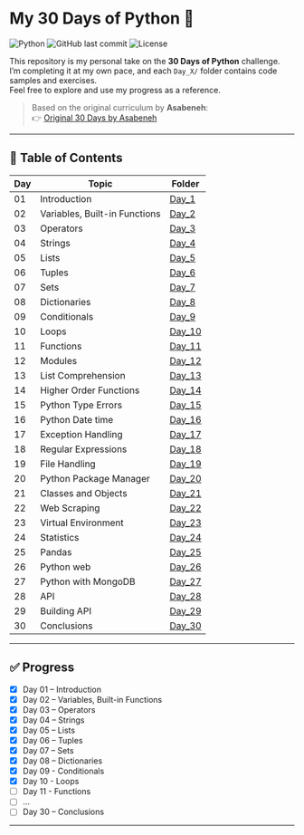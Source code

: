 # My 30 Days of Python 🐍

![Python](https://img.shields.io/badge/Python-3.x-blue?logo=python)
![GitHub last commit](https://img.shields.io/github/last-commit/TUF-SCAR/30_Days_of_Python)
![License](https://img.shields.io/github/license/TUF-SCAR/30_Days_of_Python)

This repository is my personal take on the **30 Days of Python** challenge.  
I’m completing it at my own pace, and each `Day_X/` folder contains code samples and exercises.  
Feel free to explore and use my progress as a reference.

> Based on the original curriculum by **Asabeneh**:  
> 👉 [Original 30 Days by Asabeneh](https://github.com/Asabeneh/30-Days-Of-Python)

---

## 📅 Table of Contents

| Day | Topic                         | Folder                                                                   |
| --- | ----------------------------- | ------------------------------------------------------------------------ |
| 01  | Introduction                  | [Day_1](https://github.com/TUF-SCAR/30_Days_of_Python/tree/main/Day_1)   |
| 02  | Variables, Built-in Functions | [Day_2](https://github.com/TUF-SCAR/30_Days_of_Python/tree/main/Day_2)   |
| 03  | Operators                     | [Day_3](https://github.com/TUF-SCAR/30_Days_of_Python/tree/main/Day_3)   |
| 04  | Strings                       | [Day_4](https://github.com/TUF-SCAR/30_Days_of_Python/tree/main/Day_4)   |
| 05  | Lists                         | [Day_5](https://github.com/TUF-SCAR/30_Days_of_Python/tree/main/Day_5)   |
| 06  | Tuples                        | [Day_6](https://github.com/TUF-SCAR/30_Days_of_Python/tree/main/Day_6)   |
| 07  | Sets                          | [Day_7](https://github.com/TUF-SCAR/30_Days_of_Python/tree/main/Day_7)   |
| 08  | Dictionaries                  | [Day_8](https://github.com/TUF-SCAR/30_Days_of_Python/tree/main/Day_8)   |
| 09  | Conditionals                  | [Day_9](https://github.com/TUF-SCAR/30_Days_of_Python/tree/main/Day_9)   |
| 10  | Loops                         | [Day_10](https://github.com/TUF-SCAR/30_Days_of_Python/tree/main/Day_10) |
| 11  | Functions                     | [Day_11](https://github.com/TUF-SCAR/30_Days_of_Python/tree/main/Day_11) |
| 12  | Modules                       | [Day_12](https://github.com/TUF-SCAR/30_Days_of_Python/tree/main/Day_12) |
| 13  | List Comprehension            | [Day_13](https://github.com/TUF-SCAR/30_Days_of_Python/tree/main/Day_13) |
| 14  | Higher Order Functions        | [Day_14](https://github.com/TUF-SCAR/30_Days_of_Python/tree/main/Day_14) |
| 15  | Python Type Errors            | [Day_15](https://github.com/TUF-SCAR/30_Days_of_Python/tree/main/Day_15) |
| 16  | Python Date time              | [Day_16](https://github.com/TUF-SCAR/30_Days_of_Python/tree/main/Day_16) |
| 17  | Exception Handling            | [Day_17](https://github.com/TUF-SCAR/30_Days_of_Python/tree/main/Day_17) |
| 18  | Regular Expressions           | [Day_18](https://github.com/TUF-SCAR/30_Days_of_Python/tree/main/Day_18) |
| 19  | File Handling                 | [Day_19](https://github.com/TUF-SCAR/30_Days_of_Python/tree/main/Day_19) |
| 20  | Python Package Manager        | [Day_20](https://github.com/TUF-SCAR/30_Days_of_Python/tree/main/Day_20) |
| 21  | Classes and Objects           | [Day_21](https://github.com/TUF-SCAR/30_Days_of_Python/tree/main/Day_21) |
| 22  | Web Scraping                  | [Day_22](https://github.com/TUF-SCAR/30_Days_of_Python/tree/main/Day_22) |
| 23  | Virtual Environment           | [Day_23](https://github.com/TUF-SCAR/30_Days_of_Python/tree/main/Day_23) |
| 24  | Statistics                    | [Day_24](https://github.com/TUF-SCAR/30_Days_of_Python/tree/main/Day_24) |
| 25  | Pandas                        | [Day_25](https://github.com/TUF-SCAR/30_Days_of_Python/tree/main/Day_25) |
| 26  | Python web                    | [Day_26](https://github.com/TUF-SCAR/30_Days_of_Python/tree/main/Day_26) |
| 27  | Python with MongoDB           | [Day_27](https://github.com/TUF-SCAR/30_Days_of_Python/tree/main/Day_27) |
| 28  | API                           | [Day_28](https://github.com/TUF-SCAR/30_Days_of_Python/tree/main/Day_28) |
| 29  | Building API                  | [Day_29](https://github.com/TUF-SCAR/30_Days_of_Python/tree/main/Day_29) |
| 30  | Conclusions                   | [Day_30](https://github.com/TUF-SCAR/30_Days_of_Python/tree/main/Day_30) |

---

## ✅ Progress

- [x] Day 01 – Introduction
- [x] Day 02 – Variables, Built-in Functions
- [x] Day 03 – Operators
- [x] Day 04 – Strings
- [x] Day 05 – Lists
- [x] Day 06 – Tuples
- [x] Day 07 – Sets
- [x] Day 08 – Dictionaries
- [x] Day 09 - Conditionals
- [x] Day 10 - Loops
- [ ] Day 11 - Functions
- [ ] …
- [ ] Day 30 – Conclusions

---
